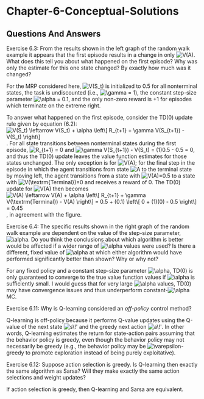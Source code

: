 # Chapter-6-Conceptual-Solutions

## Questions And Answers
Exercise 6.3: From the results shown in the left graph of the random walk example it appears that the first episode results in a change
in only ![$V(A)$](https://render.githubusercontent.com/render/math?math=%24V(A)%24). What does this tell you about what happened on the first episode? Why was only the estimate for this one state changed?
By exactly how much was it changed?

For the MRP considered here, ![$V(S_t)$](https://render.githubusercontent.com/render/math?math=%24V(S_t)%24) is initialized to 0.5 for all nonterminal states, the task is undiscounted (i.e., ![$\gamma = 1$](https://render.githubusercontent.com/render/math?math=%24%5Cgamma%20%3D%201%24)),
the constant step-size parameter ![$\alpha = 0.1$](https://render.githubusercontent.com/render/math?math=%24%5Calpha%20%3D%200.1%24), and the only non-zero reward is +1 for episodes which terminate on the extreme right.

To answer what happened on the first episode, consider the TD(0) update rule given by equation (6.2):
![$V(S_t) \leftarrow V(S_t) + \alpha \left\[ R_{t+1} + \gamma V(S_{t+1}) - V(S_t) \right\]$](https://render.githubusercontent.com/render/math?math=%24V(S_t)%20%5Cleftarrow%20V(S_t)%20%2B%20%5Calpha%20%5Cleft%5B%20R_%7Bt%2B1%7D%20%2B%20%5Cgamma%20V(S_%7Bt%2B1%7D)%20-%20V(S_t)%20%5Cright%5D%24).  For all state transitions between nonterminal
states during the first episode, ![$R_{t+1} = 0$](https://render.githubusercontent.com/render/math?math=%24R_%7Bt%2B1%7D%20%3D%200%24) and ![$\gamma V(S_{t+1}) - V(S_t) = (1)0.5 - 0.5 = 0$](https://render.githubusercontent.com/render/math?math=%24%5Cgamma%20V(S_%7Bt%2B1%7D)%20-%20V(S_t)%20%3D%20(1)0.5%20-%200.5%20%3D%200%24), and thus the TD(0) update leaves the value function estimates for
those states unchanged.  The only exception is for ![$V(A)$](https://render.githubusercontent.com/render/math?math=%24V(A)%24); for the final step in the episode in which the agent transitions from state ![$A$](https://render.githubusercontent.com/render/math?math=%24A%24)
to the terminal state by moving left, the agent transitions from a state with ![$V(A)=0.5$](https://render.githubusercontent.com/render/math?math=%24V(A)%3D0.5%24) to a state with ![$V(\textrm{Terminal})=0$](https://render.githubusercontent.com/render/math?math=%24V(%5Ctextrm%7BTerminal%7D)%3D0%24) and
receives a reward of 0.  The TD(0) update for ![$V(A)$](https://render.githubusercontent.com/render/math?math=%24V(A)%24) then becomes
![$V(A) \leftarrow V(A) + \alpha \left\[ R_{t+1} + \gamma V(\textrm{Terminal}) - V(A) \right\] = 0.5 + (0.1) \left\[ 0 + (1)(0) - 0.5 \right\] = 0.45$](https://render.githubusercontent.com/render/math?math=%24V(A)%20%5Cleftarrow%20V(A)%20%2B%20%5Calpha%20%5Cleft%5B%20R_%7Bt%2B1%7D%20%2B%20%5Cgamma%20V(%5Ctextrm%7BTerminal%7D)%20-%20V(A)%20%5Cright%5D%20%3D%200.5%20%2B%20(0.1)%20%5Cleft%5B%200%20%2B%20(1)(0)%20-%200.5%20%5Cright%5D%20%3D%200.45%24),
in agreement with the figure.

Exercise 6.4: The specific results shown in the right graph of the random walk example are dependent on the value of the step-size parameter, ![$\alpha$](https://render.githubusercontent.com/render/math?math=%24%5Calpha%24). Do you think the conclusions about which algorithm is better would be affected if a wider range of ![$\alpha$](https://render.githubusercontent.com/render/math?math=%24%5Calpha%24) values were used? Is there a different, fixed value of ![$\alpha$](https://render.githubusercontent.com/render/math?math=%24%5Calpha%24) at which either algorithm would have performed
significantly better than shown? Why or why not?

For any fixed policy and a constant step-size parameter ![$\alpha$](https://render.githubusercontent.com/render/math?math=%24%5Calpha%24), TD(0) is only guaranteed to converge to the true value function values if ![$\alpha$](https://render.githubusercontent.com/render/math?math=%24%5Calpha%24) is sufficiently small.  I would guess that for very large ![$\alpha$](https://render.githubusercontent.com/render/math?math=%24%5Calpha%24) values, TD(0) may have convergence issues and thus underperform constant-![$\alpha$](https://render.githubusercontent.com/render/math?math=%24%5Calpha%24) MC.

Exercise 6.11: Why is Q-learning considered an *off-policy* control method?

Q-learning is off-policy because it performs Q-value updates using the Q-value of the next state ![$s\!'$](https://render.githubusercontent.com/render/math?math=%24s%5C!'%24) and the greedy next action ![$a\!'$](https://render.githubusercontent.com/render/math?math=%24a%5C!'%24). In other words, Q-learning estimates the return for state-action pairs assuming that the behavior policy is greedy, even though the behavior policy may not necessarily be greedy (e.g., the behavior policy may be ![$\varepsilon$](https://render.githubusercontent.com/render/math?math=%24%5Cvarepsilon%24)-greedy to promote exploration instead of being purely exploitative).


Exercise 6.12: Suppose action selection is greedy. Is Q-learning then exactly the same algorithm as Sarsa? Will they make exactly the same action selections and weight updates?

If action selection is greedy, then Q-learning and Sarsa are equivalent.
